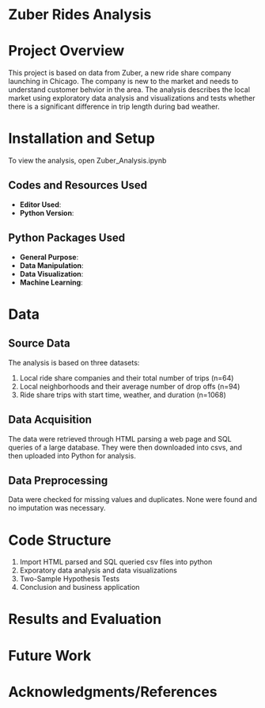 # Zuber Rides Analysis

# Project Overview

This project is based on data from Zuber, a new ride share company launching in Chicago. The company is new to the market and needs to understand customer behvior in the area. The analysis describes the local market using exploratory data analysis and visualizations and tests whether there is a significant difference in trip length during bad weather.

# Installation and Setup

To view the analysis, open Zuber_Analysis.ipynb

## Codes and Resources Used

  - <b>Editor Used</b>:
  - <b>Python Version</b>:

## Python Packages Used

  - <b>General Purpose</b>:
  - <b>Data Manipulation</b>:
  - <b>Data Visualization</b>:
  - <b>Machine Learning</b>:

# Data

## Source Data

The analysis is based on three datasets: 
  1. Local ride share companies and their total number of trips (n=64)
  2. Local neighborhoods and their average number of drop offs (n=94)
  3. Ride share trips with start time, weather, and duration (n=1068)

## Data Acquisition

The data were retrieved through HTML parsing a web page and SQL queries of a large database. They were then downloaded into csvs, and then uploaded into Python for analysis. 

## Data Preprocessing

Data were checked for missing values and duplicates. None were found and no imputation was necessary.
 
# Code Structure

1. Import HTML parsed and SQL queried csv files into python
2. Exporatory data analysis and data visualizations
3. Two-Sample Hypothesis Tests
4. Conclusion and business application

# Results and Evaluation

# Future Work

# Acknowledgments/References
